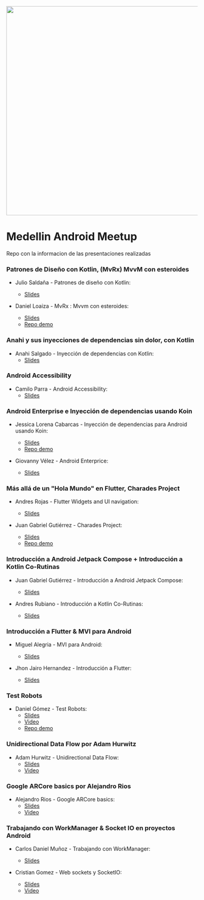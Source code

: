 <p align="center"><img src="https://theme.zdassets.com/theme_assets/2041222/c3ea09fd3c3bd646257ea97a6083bf5f45807354.png" align="middle" width="550"></p> 

# Medellin Android Meetup
Repo con la informacion de las presentaciones realizadas

### Patrones de Diseño con Kotlin, (MvRx) MvvM con esteroides

- Julio Saldaña - Patrones de diseño con Kotlin:
	- [Slides](presentations/Julio_Saldana_Presentacion_Patrones_Kotlin.pdf) 

- Daniel Loaiza - MvRx : Mvvm con esteroides:
	- [Slides](presentations/Daniel_Loaiza_Presentacion_MVRX.pdf) 
	- [Repo demo](https://github.com/DanielLoaiza/MvRxTest)


### Anahi y sus inyecciones de dependencias sin dolor, con Kotlin

- Anahi Salgado - Inyección de dependencias con Kotlin:
	- [Slides]() 


### Android Accessibility

- Camilo Parra - Android Accessibility:
	- [Slides]()


### Android Enterprise e Inyección de dependencias usando Koin

- Jessica Lorena Cabarcas - Inyección de dependencias para Android usando Koin:
	- [Slides](https://docs.google.com/presentation/d/1VNSD91TdMGO1Ayjz40ee_EpoOq14ZbPU73P5bJ-N4m4/edit#slide=id.g62dbecdfa8_2_77) 
	- [Repo demo](https://github.com/jessicalorenac/ExchangeRates-EurToUsd) 

- Giovanny Vélez - Android Enterprice:
	- [Slides](https://docs.google.com/presentation/d/17T2ixkdWIBIGVK2FfH3Z-4Xc41akD-kfpQ0HzD9ffrk/edit#slide=id.g61ffa357f4_0_13)


### Más allá de un "Hola Mundo" en Flutter, Charades Project

- Andres Rojas - Flutter Widgets and UI navigation:
	- [Slides](https://slides.com/andresfeliperojasrodriguez/flutter-widgets-navigation) 

- Juan Gabriel Gutiérrez - Charades Project:
	- [Slides]() 
	- [Repo demo](https://github.com/llanox/charades_game)


### Introducción a Android Jetpack Compose + Introducción a Kotlin Co-Rutinas

- Juan Gabriel Gutiérrez - Introducción a Android Jetpack Compose:
	- [Slides]() 

- Andres Rubiano - Introducción a Kotlin Co-Rutinas:
	- [Slides]()


### Introducción a Flutter & MVI para Android

- Miguel Alegria - MVI para Android:
	- [Slides](presentations/Miguel_Alegria_MVI_for_Android_presentación.pdf) 

- Jhon Jairo Hernandez - Introducción a Flutter:
	- [Slides](https://docs.google.com/presentation/d/1_BVM76FDm9I_MH_DyO5CzTH4XJJ5RklfM2Ou1p5v8EY/edit?ts=5e698f4c#slide=id.g5c88b4b514_0_27)


### Test Robots

- Daniel Gómez - Test Robots:
	- [Slides](https://speakerdeck.com/danielgomezrico/test-robots) 
	- [Video](https://www.youtube.com/watch?v=hMTfLfLionU&t=2s)
	- [Repo demo](https://github.com/danielgomezrico/androidmeetup-ui-robots)


### Unidirectional Data Flow por Adam Hurwitz

- Adam Hurwitz - Unidirectional Data Flow:
	- [Slides](https://docs.google.com/presentation/d/1bj-lG2ghJO5EVIJRrCt3eH-lZsz8ChPc1hVXZ_KYpD8/edit?usp=sharing) 
	- [Video](https://www.youtube.com/watch?v=Elp-Z-pQTpM)


### Google ARCore basics por Alejandro Rios

- Alejandro Rios - Google ARCore basics:
	- [Slides](https://docs.google.com/presentation/d/1wM5cVJ2EhIyBX8Em2fQYPHKKB9Hk39cnTNzly-VwqZo/edit?usp=sharing) 
	- [Video](https://www.youtube.com/watch?v=B-0g_PIn_fA)


### Trabajando con WorkManager & Socket IO en proyectos Android

- Carlos Daniel Muñoz - Trabajando con WorkManager:
	- [Slides](https://speakerdeck.com/cdmunoz/asi-trabaja-y-asi-trabajamos-con-workmanager) 

- Cristian Gomez - Web sockets y SocketIO:
	- [Slides](https://docs.google.com/presentation/d/1NAhuCj79Gd2S4wdAYVdPlMIMgNm2sO6ytGsAPKLwHTo/edit#slide=id.g35f391192_04)
	- [Video](https://www.youtube.com/watch?v=S6QHvs2Hevw)

